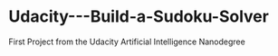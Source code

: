 # Udacity---Build-a-Sudoku-Solver
First Project from the Udacity Artificial Intelligence Nanodegree
